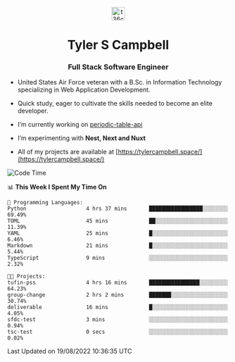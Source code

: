 <p align="center">
<a href="https://www.linkedin.com/in/t36campbell" target="blank"><img align="center" src="https://ik.imagekit.io/t36campbell/Portfolio/linkedin.png.original_m8bbGgPh6.png" alt="t36campbell" height="30" width="30" /></a>
</p>
<h1 align="center">Tyler S Campbell</h1>
<h3 align="center">Full Stack Software Engineer</h3>

* United States Air Force veteran with a B.Sc. in Information Technology specializing in Web Application Development. 

* Quick study, eager to cultivate the skills needed to become an elite developer.

* I’m currently working on [periodic-table-api](https://github.com/t36campbell/periodic-table-api)

* I’m experimenting with **Nest, Next and Nuxt**

* All of my projects are available at [https://tylercampbell.space/](https://tylercampbell.space/)

<!--START_SECTION:waka-->
![Code Time](http://img.shields.io/badge/Code%20Time-301%20hrs%2043%20mins-blue)

📊 **This Week I Spent My Time On** 

```text
💬 Programming Languages: 
Python                   4 hrs 37 mins       █████████████████░░░░░░░░   69.49% 
TOML                     45 mins             ██░░░░░░░░░░░░░░░░░░░░░░░   11.39% 
YAML                     25 mins             █░░░░░░░░░░░░░░░░░░░░░░░░   6.46% 
Markdown                 21 mins             █░░░░░░░░░░░░░░░░░░░░░░░░   5.44% 
TypeScript               9 mins              ░░░░░░░░░░░░░░░░░░░░░░░░░   2.32%

🐱‍💻 Projects: 
tufin-pss                4 hrs 16 mins       ████████████████░░░░░░░░░   64.23% 
group-change             2 hrs 2 mins        ███████░░░░░░░░░░░░░░░░░░   30.74% 
deliverable              16 mins             █░░░░░░░░░░░░░░░░░░░░░░░░   4.05% 
sfdc-test                3 mins              ░░░░░░░░░░░░░░░░░░░░░░░░░   0.94% 
tsc-test                 0 secs              ░░░░░░░░░░░░░░░░░░░░░░░░░   0.02%

```


 Last Updated on 19/08/2022 10:36:35 UTC
<!--END_SECTION:waka-->
